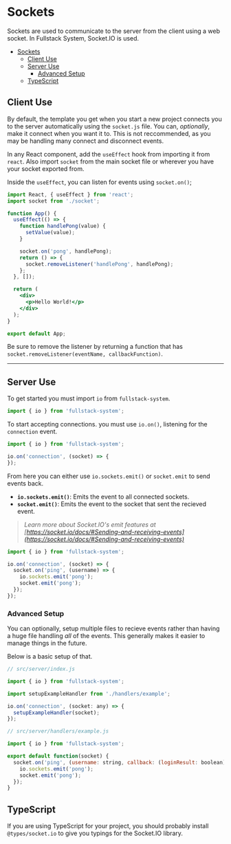 # Sockets
Sockets are used to communicate to the server from the client using a web socket. In Fullstack System, Socket.IO is used.

- [Sockets](#sockets)
  - [Client Use](#client-use)
  - [Server Use](#server-use)
    - [Advanced Setup](#advanced-setup)
  - [TypeScript](#typescript)

## Client Use
By default, the template you get when you start a new project connects you to the server automatically using the `socket.js` file. You can, *optionally*, make it connect when you want it to. This is not reccommended, as you may be handling many connect and disconnect events.

In any React component, add the `useEffect` hook from importing it from `react`. Also import `socket` from the main socket file or wherever you have your socket exported from.

Inside the `useEffect`, you can listen for events using `socket.on()`;
```jsx
import React, { useEffect } from 'react';
import socket from './socket';

function App() {
  useEffect(() => {
    function handlePong(value) {
      setValue(value);
    }

    socket.on('pong', handlePong);
    return () => {
      socket.removeListener('handlePong', handlePong);
    };
  }, []);

  return (
    <div>
      <p>Hello World!</p>
    </div>
  );
}

export default App;
```

Be sure to remove the listener by returning a function that has `socket.removeListener(eventName, callbackFunction)`.

---

## Server Use
To get started you must import `io` from `fullstack-system`.
```js
import { io } from 'fullstack-system';
```

To start accepting connections. you must use `io.on()`, listening for the `connection` event.

```js
import { io } from 'fullstack-system';

io.on('connection', (socket) => {
});
```

From here you can either use `io.sockets.emit()` or `socket.emit` to send events back.

- **`io.sockets.emit()`**: Emits the event to all connected sockets.
- **`socket.emit()`**: Emits the event to the socket that sent the recieved event.

> *Learn more about Socket.IO's emit features at [https://socket.io/docs/#Sending-and-receiving-events](https://socket.io/docs/#Sending-and-receiving-events)*

```js
import { io } from 'fullstack-system';

io.on('connection', (socket) => {
  socket.on('ping', (username) => {
    io.sockets.emit('pong');
    socket.emit('pong');
  });
});
```

### Advanced Setup
You can optionally, setup multiple files to recieve events rather than having a huge file handling *all* of the events. This generally makes it easier to manage things in the future.

Below is a basic setup of that.

```js
// src/server/index.js

import { io } from 'fullstack-system';

import setupExampleHandler from './handlers/example';

io.on('connection', (socket: any) => {
  setupExampleHandler(socket);
});
```

```js
// src/server/handlers/example.js

import { io } from 'fullstack-system';

export default function(socket) {
  socket.on('ping', (username: string, callback: (loginResult: boolean) => void) => {
    io.sockets.emit('pong');
    socket.emit('pong');
  });
}
```

## TypeScript
If you are using TypeScript for your project, you should probably install `@types/socket.io` to give you typings for the Socket.IO library.

